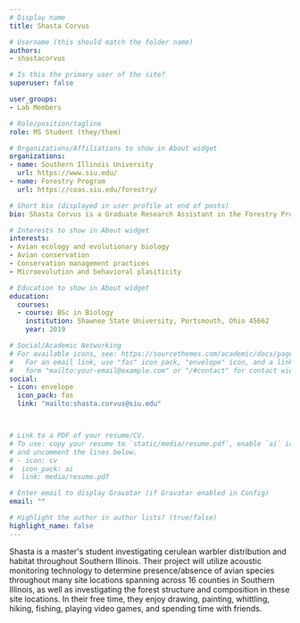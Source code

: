 ```yaml
---
# Display name
title: Shasta Corvus

# Username (this should match the folder name)
authors:
- shastacorvus

# Is this the primary user of the site?
superuser: false

user_groups: 
- Lab Members

# Role/position/tagline
role: MS Student (they/them)

# Organizations/Affiliations to show in About widget
organizations:
- name: Southern Illinois University
  url: https://www.siu.edu/
- name: Forestry Program
  url: https://coas.siu.edu/forestry/ 

# Short bio (displayed in user profile at end of posts)
bio: Shasta Corvus is a Graduate Research Assistant in the Forestry Program at Southern Illinois University.

# Interests to show in About widget
interests:
- Avian ecology and evolutionary biology
- Avian conservation
- Conservation management practices
- Microevolution and behavioral plasiticity

# Education to show in About widget
education:
  courses:
  - course: BSc in Biology
    institution: Shawnee State University, Portsmouth, Ohio 45662
    year: 2019

# Social/Academic Networking
# For available icons, see: https://sourcethemes.com/academic/docs/page-builder/#icons
#   For an email link, use "fas" icon pack, "envelope" icon, and a link in the
#   form "mailto:your-email@example.com" or "/#contact" for contact widget.
social:
- icon: envelope
  icon_pack: fas
  link: "mailto:shasta.corvus@siu.edu"



# Link to a PDF of your resume/CV.
# To use: copy your resume to `static/media/resume.pdf`, enable `ai` icons in `params.toml`, 
# and uncomment the lines below.
# - icon: cv
#  icon_pack: ai
#  link: media/resume.pdf

# Enter email to display Gravatar (if Gravatar enabled in Config)
email: ""

# Highlight the author in author lists? (true/false)
highlight_name: false
---
```


Shasta is a master's student investigating cerulean warbler distribution and habitat throughout Southern Illinois. Their project will utilize acoustic monitoring technology to determine presence/absence of avian species throughout many site locations spanning across 16 counties in Southern Illinois, as well as investigating the forest structure and composition in these site locations. In their free time, they enjoy drawing, painting, whittling, hiking, fishing, playing video games, and spending time with friends. 





